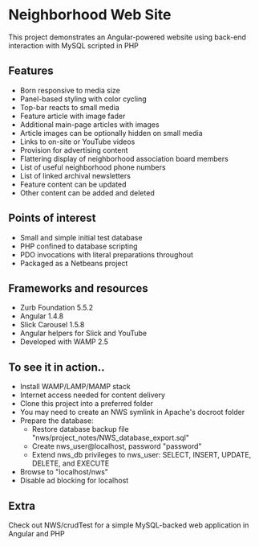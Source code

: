 
# Neighborhood Web Site

This project demonstrates an Angular-powered website using back-end
  interaction with MySQL scripted in PHP

## Features
- Born responsive to media size
- Panel-based styling with color cycling
- Top-bar reacts to small media
- Feature article with image fader
- Additional main-page articles with images
- Article images can be optionally hidden on small media
- Links to on-site or YouTube videos
- Provision for advertising content
- Flattering display of neighborhood association board members
- List of useful neighborhood phone numbers
- List of linked archival newsletters
- Feature content can be updated
- Other content can be added and deleted

## Points of interest
- Small and simple initial test database
- PHP confined to database scripting
- PDO invocations with literal preparations throughout
- Packaged as a Netbeans project

## Frameworks and resources
- Zurb Foundation 5.5.2
- Angular 1.4.8
- Slick Carousel 1.5.8
- Angular helpers for Slick and YouTube
- Developed with WAMP 2.5

## To see it in action..
- Install WAMP/LAMP/MAMP stack
- Internet access needed for content delivery
- Clone this project into a preferred folder
- You may need to create an NWS symlink in Apache's docroot folder
- Prepare the database:
    - Restore database backup file "nws/project_notes/NWS_database_export.sql"
    - Create nws_user@localhost, password "password" 
    - Extend nws_db privileges to nws_user: SELECT, INSERT, UPDATE, DELETE, and EXECUTE
- Browse to "localhost/nws"
- Disable ad blocking for localhost

## Extra
Check out NWS/crudTest for a simple MySQL-backed web application in Angular and PHP

